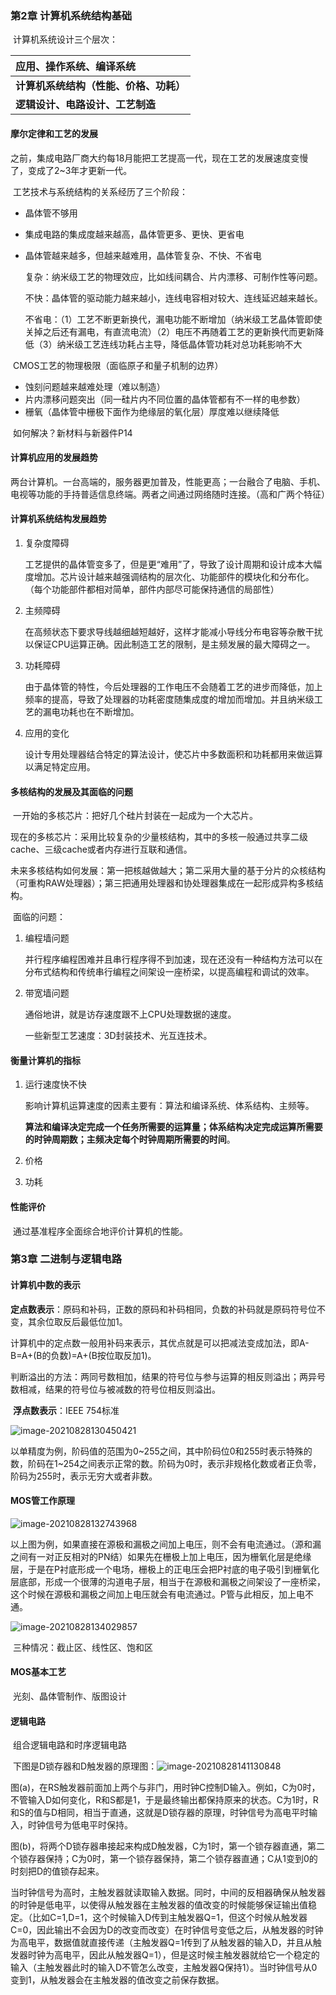 ### 第2章 计算机系统结构基础

​	计算机系统设计三个层次：

| 应用、操作系统、编译系统    |
| :--------------------------------- |
| **计算机系统结构（性能、价格、功耗）** |
| **逻辑设计、电路设计、工艺制造**   |

#### 摩尔定律和工艺的发展

​	之前，集成电路厂商大约每18月能把工艺提高一代，现在工艺的发展速度变慢了，变成了2~3年才更新一代。

​	工艺技术与系统结构的关系经历了三个阶段：

- 晶体管不够用

- 集成电路的集成度越来越高，晶体管更多、更快、更省电

- 晶体管越来越多，但越来越难用，晶体管复杂、不快、不省电

  复杂：纳米级工艺的物理效应，比如线间耦合、片内漂移、可制作性等问题。

  不快：晶体管的驱动能力越来越小，连线电容相对较大、连线延迟越来越长。

  不省电：（1）工艺不断更新换代，漏电功能不断增加（纳米级工艺晶体管即使关掉之后还有漏电，有直流电流）（2）电压不再随着工艺的更新换代而更新降低（3）纳米级工艺连线功耗占主导，降低晶体管功耗对总功耗影响不大

  

​	CMOS工艺的物理极限（面临原子和量子机制的边界）

- 蚀刻问题越来越难处理（难以制造）
- 片内漂移问题突出（同一硅片内不同位置的晶体管都有不一样的电参数）
- 栅氧（晶体管中栅极下面作为绝缘层的氧化层）厚度难以继续降低

​	如何解决？新材料与新器件P14

#### 计算机应用的发展趋势

​	两台计算机。一台高端的，服务器更加普及，性能更高；一台融合了电脑、手机、电视等功能的手持普适信息终端。两者之间通过网络随时连接。（高和广两个特征）

#### 计算机系统结构发展趋势

1. 复杂度障碍

   工艺提供的晶体管变多了，但是更“难用”了，导致了设计周期和设计成本大幅度增加。芯片设计越来越强调结构的层次化、功能部件的模块化和分布化。（每个功能部件都相对简单，部件内部尽可能保持通信的局部性）

2. 主频障碍

   在高频状态下要求导线越细越短越好，这样才能减小导线分布电容等杂散干扰以保证CPU运算正确。因此制造工艺的限制，是主频发展的最大障碍之一。

3. 功耗障碍

   由于晶体管的特性，今后处理器的工作电压不会随着工艺的进步而降低，加上频率的提高，导致了处理器的功耗密度随集成度的增加而增加。并且纳米级工艺的漏电功耗也在不断增加。

4. 应用的变化

   设计专用处理器结合特定的算法设计，使芯片中多数面积和功耗都用来做运算以满足特定应用。

#### 多核结构的发展及其面临的问题

​	一开始的多核芯片：把好几个硅片封装在一起成为一个大芯片。

​	现在的多核芯片：采用比较复杂的少量核结构，其中的多核一般通过共享二级cache、三级cache或者内存进行互联和通信。

​	未来多核结构如何发展：第一把核越做越大；第二采用大量的基于分片的众核结构（可重构RAW处理器）；第三把通用处理器和协处理器集成在一起形成异构多核结构。

​	面临的问题：

1. 编程墙问题

   并行程序编程困难并且串行程序得不到加速，现在还没有一种结构方法可以在分布式结构和传统串行编程之间架设一座桥梁，以提高编程和调试的效率。

2. 带宽墙问题

   通俗地讲，就是访存速度跟不上CPU处理数据的速度。

   一些新型工艺速度：3D封装技术、光互连技术。

#### 衡量计算机的指标

1. 运行速度快不快

   影响计算机运算速度的因素主要有：算法和编译系统、体系结构、主频等。

   **算法和编译决定完成一个任务所需要的运算量；体系结构决定完成运算所需要的时钟周期数；主频决定每个时钟周期所需要的时间**。

2. 价格

3. 功耗

#### 性能评价

​	通过基准程序全面综合地评价计算机的性能。



### 第3章 二进制与逻辑电路

#### 计算机中数的表示

​	**定点数表示**：原码和补码，正数的原码和补码相同，负数的补码就是原码符号位不变，其余位取反后最低位加1。

​	计算机中的定点数一般用补码来表示，其优点就是可以把减法变成加法，即A-B=A+(B的负数)=A+(B按位取反加1)。

​	判断溢出的方法：两同号数相加，结果的符号位与参与运算的相反则溢出；两异号数相减，结果的符号位与被减数的符号位相反则溢出。

​	**浮点数表示**：IEEE 754标准

![image-20210828130450421](../img/第一次学习/IEEE754浮点数格式参数.png)

​	以单精度为例，阶码值的范围为0\~255之间，其中阶码位0和255时表示特殊的数，阶码在1~254之间表示正常的数。阶码为0时，表示非规格化数或者正负零，阶码为255时，表示无穷大或者非数。

#### MOS管工作原理

![image-20210828132743968](../img/第一次学习/N沟道MOS晶体管示意图.png)

​	以上图为例，如果直接在源极和漏极之间加上电压，则不会有电流通过。（源和漏之间有一对正反相对的PN结）如果先在栅极上加上电压，因为栅氧化层是绝缘层，于是在P衬底形成一个电场，栅极上的正电压会把P衬底的电子吸引到栅氧化层底部，形成一个很薄的沟道电子层，相当于在源极和漏极之间架设了一座桥梁，这个时候在源极和漏极之间加上电压就会有电流通过。P管与此相反，加上电不通。

![image-20210828134029857](../img/第一次学习/NMOS晶体管工作状态.png)

​	三种情况：截止区、线性区、饱和区

#### MOS基本工艺

​	光刻、晶体管制作、版图设计

#### 逻辑电路

​	组合逻辑电路和时序逻辑电路

​	下图是D锁存器和D触发器的原理图：![image-20210828141130848](../img/第一次学习/D锁存器与D触发器.png)

​	图(a)，在RS触发器前面加上两个与非门，用时钟C控制D输入。例如，C为0时，不管输入D如何变化，R和S都是1，于是最终输出都保持原来的状态。C为1时，R和S的值与D相同，相当于直通，这就是D锁存器的原理，时钟信号为高电平时输入，时钟信号为低电平时保持。

​	图(b)，将两个D锁存器串接起来构成D触发器，C为1时，第一个锁存器直通，第二个锁存器保持；C为0时，第一个锁存器保持，第二个锁存器直通；C从1变到0的时刻把D的值锁存起来。

​	当时钟信号为高时，主触发器就读取输入数据。同时，中间的反相器确保从触发器的时钟是低电平，以使得从触发器在主触发器的值改变的时候能够保证输出值稳定。（比如C=1,D=1，这个时候输入D传到主触发器Q=1，但这个时候从触发器C=0，因此输出不会因为D的改变而改变）在时钟信号变低之后，从触发器的时钟为高电平，数据值就直接传递（主触发器Q=1传到了从触发器的输入D，并且从触发器时钟为高电平，因此从触发器Q=1），但是这时候主触发器就给它一个稳定的输入（主触发器此时的输入D不管怎么改变，主触发器Q保持1）。当时钟信号从0变到1，从触发器会在主触发器的值改变之前保存数据。
